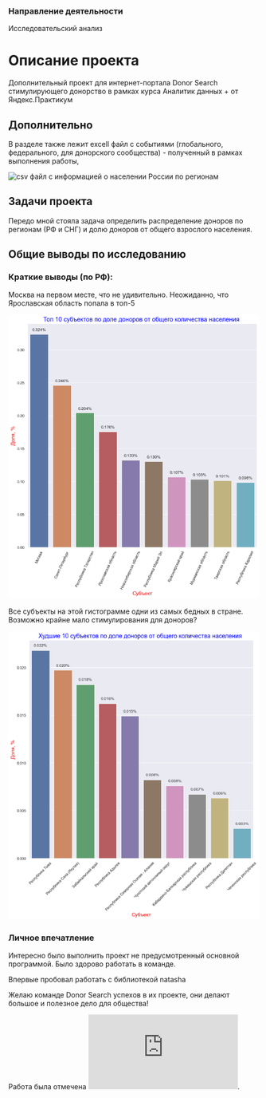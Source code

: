 ### Направление деятельности
Исследовательский анализ

# Описание проекта
Дополнительный проект для интернет-портала Donor Search стимулирующего донорство в рамках курса Аналитик данных + от Яндекс.Практикум

## Дополнительно

В разделе также лежит excell файл с событиями (глобального, федерального, для донорского сообщества) - полученный в рамках выполнения работы,

![csv файл](https://disk.yandex.ru/d/utmgebPbkO2adQ) с информацией о населении России по регионам 

## Задачи проекта

Передо мной стояла задача определить распределение доноров по регионам (РФ и СНГ) и долю доноров от общего взрослого населения.

## Общие выводы по исследованию

### Краткие выводы (по РФ):

Москва на первом месте, что не удивительно.
Неожиданно, что Ярославская область попала в топ-5

![Топ 10 субъектов по доле доноров от общего количества населения ](https://github.com/convair36/my-projects/blob/main/%D0%94%D0%BE%D0%BD%D0%BE%D1%80%D0%BE%D1%81%D1%82%D0%B2%D0%BE_%D0%B2_%D0%A0%D0%BE%D1%81%D1%81%D0%B8%D0%B8_%D0%B8_%D0%A1%D0%9D%D0%93/%D0%B0%D0%B0%D0%B0.png "Топ 10 субъектов по доле доноров от общего количества населения")

Все субъекты на этой гистограмме одни из самых бедных в стране. Возможно крайне мало стимулирования для доноров?

![Худшие 10 субъектов по доле доноров от общего количества населения](https://github.com/convair36/my-projects/blob/main/%D0%94%D0%BE%D0%BD%D0%BE%D1%80%D0%BE%D1%81%D1%82%D0%B2%D0%BE_%D0%B2_%D0%A0%D0%BE%D1%81%D1%81%D0%B8%D0%B8_%D0%B8_%D0%A1%D0%9D%D0%93/index.png "Худшие 10 субъектов по доле доноров от общего количества населения")

### Личное впечатление

Интересно было выполнить проект не предусмотренный основной программой.
Было здорово работать в команде. 

Впервые пробовал работать с библиотекой natasha

Желаю команде Donor Search успехов в их проекте, они делают большое и полезное дело для общества!

Работа была отмечена ![Благодарностью](https://github.com/convair36/my-projects/blob/main/%D0%94%D0%BE%D0%BD%D0%BE%D1%80%D0%BE%D1%81%D1%82%D0%B2%D0%BE_%D0%B2_%D0%A0%D0%BE%D1%81%D1%81%D0%B8%D0%B8_%D0%B8_%D0%A1%D0%9D%D0%93/%D0%9C%D0%B5%D0%BB%D1%8C%D0%BD%D0%B8%D0%BA%D0%BE%D0%B2%D1%83%20%D0%90%D0%BB%D0%B5%D0%BA%D1%81%D0%B0%D0%BD%D0%B4%D1%80%D1%83.pdf "Благодарность").


